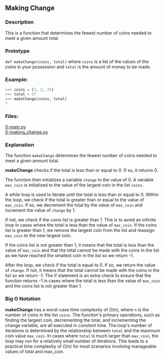 ## Making Change

### Description
This is a function that determines the fewest number of coins needed to meet a given amount total.

### Prototype
`def makeChange(coins, total)`
where `coins` is a list of the values of the coins in your possession and `total` is the amount of money to be made.

### Example:
```python
>>> coins = [1, 2, 25]
>>> total = 37
>>> makeChange(coins, total)
7
```

### Files:
[0-main.py](0-main.py)  
[0-making_change.py](0-making_change.py)

### Explanation
The function `makeChange` determines the fewest number of coins needed to meet a given amount total.

**makeChange** checks if the total is less than or equal to 0. If so, it returns 0.

The function then initializes a variable `change` to the value of 0.
A variable `max_coin` is initialized to the value of the largest coin in the list `coins`.

A while loop is used to iterate until the total is less than or equal to 0.
Within the loop, we check if the total is greater than or equal to the value of `max_coin`.
If so, we decrement the total by the value of `max_coin` and increment the value of `change` by 1.

If not, we check if the coins list is greater than 1. This is to avoid an infinite loop in cases where the total is less than the value of `max_coin`.
If the coins list is greater than 1, we remove the largest coin from the list and reassign `max_coin` to the new largest coin.

If the coins list is not greater than 1, it means that the total is less than the value of `max_coin` and that the total cannot be made with the coins in the list as we have reached the smallest coin in the list so we return -1.

After the loop, we check if the total is equal to 0. If so, we return the value of `change`.
If not, it means that the total cannot be made with the coins in the list so we return -1.
The if statement is an extra check to ensure that the function returns -1 in cases where the total is less than the value of `max_coin` and the coins list is not greater than 1.

### Big O Notation
**makeChange** has a worst-case time complexity of *O(n)*, where `n` is the number of coins in the list `coins`.
The function's primary operations, such as finding the largest coin, decrementing the total, and incrementing the change variable, are all executed in constant time.
The loop's number of iterations is determined by the relationship between `total` and the maximum coin value `max_coin`.
In cases where `total` is much larger than `max_coin`, the loop may run for a relatively small number of iterations.
This leads to a practical time complexity of *O(n)* for most scenarios involving manageable values of total and max_coin.